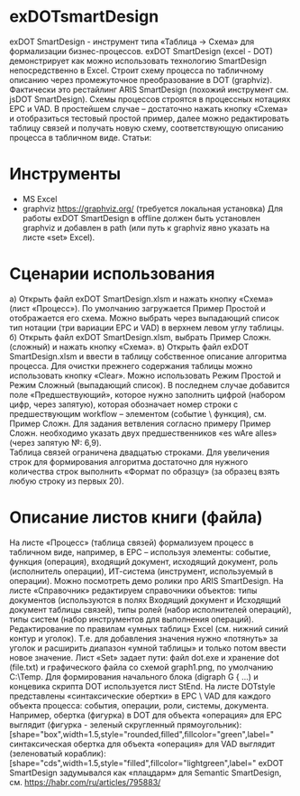 # exDOTsmartDesign
exDOT SmartDesign - инструмент типа «Таблица -> Схема» для формализации бизнес-процессов. exDOT SmartDesign (excel - DOT) демонстрирует как можно использовать технологию SmartDesign непосредственно в Excel. Строит схему процесса по табличному описанию через промежуточное преобразование в DOT (graphviz). Фактически это рестайлинг ARIS SmartDesign (похожий инструмент см. jsDOT SmartDesign).
Схемы процессов строятся в процессных нотациях EPC и VAD. В простейшем случае – достаточно нажать кнопку «Схема» и отобразиться тестовый простой пример, далее можно редактировать таблицу связей и получать новую схему, соответствующую описанию процесса в табличном виде.
Статьи: 
# Инструменты
- MS Excel
- graphviz https://graphviz.org/ (требуется локальная установка)
Для работы exDOT SmartDesign в offline должен быть установлен graphviz и добавлен в path (или путь к graphviz явно указать на листе «set» Excel). 
# Сценарии использования
а) Открыть файл exDOT SmartDesign.xlsm и нажать кнопку «Схема» (лист «Процесс»). По умолчанию загружается Пример Простой и отображается его схема. Можно выбрать через выпадающий список тип нотации (три вариации ЕРС и VAD) в верхнем левом углу таблицы.
б) Открыть файл exDOT SmartDesign.xlsm, выбрать Пример Сложн. (сложный) и нажать кнопку «Схема». 
в) Открыть файл exDOT SmartDesign.xlsm и ввести в таблицу собственное описание алгоритма процесса. Для очистки прежнего содержания таблицы можно использовать кнопку «Clear». Можно использовать Режим Простой и Режим Сложный (выпадающий список). В последнем случае добавится поле «Предшествующий», которое нужно заполнить цифрой (набором цифр, через запятую), которая обозначает номер строки с предшествующим workflow – элементом (событие \ функция), см. Пример Сложн.
Для задания ветвления согласно примеру Пример Сложн. необходимо указать двух предшественников «es wAre alles» (через запятую №: 6,9).  
Таблица связей ограничена двадцатью строками. Для увеличения строк для формирования алгоритма достаточно для нужного количества строк выполнить «Формат по образцу» (за образец взять любую строку из первых 20). 
# Описание листов книги (файла) 
На листе «Процесс» (таблица связей) формализуем процесс в табличном виде, например, в ЕРС – используя элементы: событие, функция (операция), входящий документ, исходящий документ, роль (исполнитель операции), ИТ-система (инструмент, используемый в операции). Можно посмотреть демо ролики про ARIS SmartDesign. 
На листе «Справочник» редактируем справочники объектов: типы документов (используются в полях Входящий документ и Исходящий документ таблицы связей), типы ролей (набор исполнителей операций), типы систем (набор инструментов для выполнения операций).
Редактирование по правилам «умных таблиц» Excel (см. нижний синий контур и уголок). Т.е. для добавления значения нужно «потянуть» за уголок и расширить диапазон «умной таблицы» и только потом ввести новое значение. 
Лист «Set» задает пути: файл dot.exe и хранение dot (file.txt) и графического файла со схемой graph1.png, по умолчанию C:\Temp\.
Для формирования начального блока (digraph G { ...) и концевика скрипта DOT используется лист StEnd.
На листе DOTstyle представлены «синтаксические обертки» в EPC \ VAD для каждого объекта процесса: события, операции, роли, системы, документа. Например, обертка (фигурка) в DOT для объекта «операция» для ЕРС выглядит (фигурка - зеленый скругленный прямоугольник):
[shape="box",width=1.5,style="rounded,filled",fillcolor="green",label="
синтаксическая обертка для объекта «операция» для VAD выглядит (зеленоватый кораблик):
[shape="cds",width=1.5,style="filled",fillcolor="lightgreen",label="
exDOT SmartDesign задумывался как «плацдарм» для Semantic SmartDesign, см. https://habr.com/ru/articles/795883/ 

